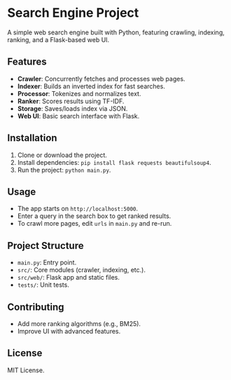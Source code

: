 # Search Engine Project

A simple web search engine built with Python, featuring crawling, indexing, ranking, and a Flask-based web UI.

## Features
- **Crawler**: Concurrently fetches and processes web pages.
- **Indexer**: Builds an inverted index for fast searches.
- **Processor**: Tokenizes and normalizes text.
- **Ranker**: Scores results using TF-IDF.
- **Storage**: Saves/loads index via JSON.
- **Web UI**: Basic search interface with Flask.

## Installation
1. Clone or download the project.
2. Install dependencies: `pip install flask requests beautifulsoup4`.
3. Run the project: `python main.py`.

## Usage
- The app starts on `http://localhost:5000`.
- Enter a query in the search box to get ranked results.
- To crawl more pages, edit `urls` in `main.py` and re-run.

## Project Structure
- `main.py`: Entry point.
- `src/`: Core modules (crawler, indexing, etc.).
- `src/web/`: Flask app and static files.
- `tests/`: Unit tests.

## Contributing
- Add more ranking algorithms (e.g., BM25).
- Improve UI with advanced features.

## License
MIT License.